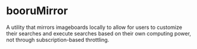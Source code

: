 # booruMirror
A utility that mirrors imageboards locally to allow for users to customize their searches and execute searches based on their own computing power, not through subscription-based throttling.
